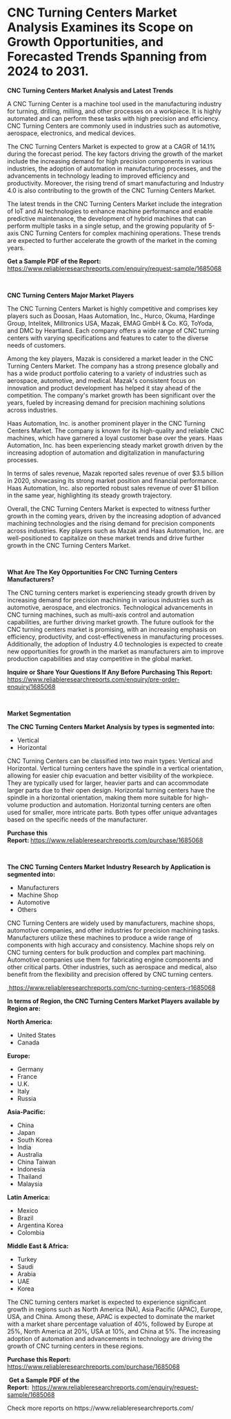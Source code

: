 <p><h1>CNC Turning Centers Market Analysis Examines its Scope on Growth Opportunities, and Forecasted Trends Spanning from 2024 to 2031.</h1></p><p><strong>CNC Turning Centers Market Analysis and Latest Trends</strong></p>
<p><p>A CNC Turning Center is a machine tool used in the manufacturing industry for turning, drilling, milling, and other processes on a workpiece. It is highly automated and can perform these tasks with high precision and efficiency. CNC Turning Centers are commonly used in industries such as automotive, aerospace, electronics, and medical devices.</p><p>The CNC Turning Centers Market is expected to grow at a CAGR of 14.1% during the forecast period. The key factors driving the growth of the market include the increasing demand for high precision components in various industries, the adoption of automation in manufacturing processes, and the advancements in technology leading to improved efficiency and productivity. Moreover, the rising trend of smart manufacturing and Industry 4.0 is also contributing to the growth of the CNC Turning Centers Market.</p><p>The latest trends in the CNC Turning Centers Market include the integration of IoT and AI technologies to enhance machine performance and enable predictive maintenance, the development of hybrid machines that can perform multiple tasks in a single setup, and the growing popularity of 5-axis CNC Turning Centers for complex machining operations. These trends are expected to further accelerate the growth of the market in the coming years.</p></p>
<p><strong>Get a Sample PDF of the Report:&nbsp;</strong> <a href="https://www.reliableresearchreports.com/enquiry/request-sample/1685068">https://www.reliableresearchreports.com/enquiry/request-sample/1685068</a></p>
<p>&nbsp;</p>
<p><strong>CNC Turning Centers Major Market Players</strong></p>
<p><p>The CNC Turning Centers Market is highly competitive and comprises key players such as Doosan, Haas Automation, Inc., Hurco, Okuma, Hardinge Group, Intelitek, Milltronics USA, Mazak, EMAG GmbH & Co. KG, ToYoda, and DMC by Heartland. Each company offers a wide range of CNC turning centers with varying specifications and features to cater to the diverse needs of customers.</p><p>Among the key players, Mazak is considered a market leader in the CNC Turning Centers Market. The company has a strong presence globally and has a wide product portfolio catering to a variety of industries such as aerospace, automotive, and medical. Mazak's consistent focus on innovation and product development has helped it stay ahead of the competition. The company's market growth has been significant over the years, fueled by increasing demand for precision machining solutions across industries.</p><p>Haas Automation, Inc. is another prominent player in the CNC Turning Centers Market. The company is known for its high-quality and reliable CNC machines, which have garnered a loyal customer base over the years. Haas Automation, Inc. has been experiencing steady market growth driven by the increasing adoption of automation and digitalization in manufacturing processes.</p><p>In terms of sales revenue, Mazak reported sales revenue of over $3.5 billion in 2020, showcasing its strong market position and financial performance. Haas Automation, Inc. also reported robust sales revenue of over $1 billion in the same year, highlighting its steady growth trajectory.</p><p>Overall, the CNC Turning Centers Market is expected to witness further growth in the coming years, driven by the increasing adoption of advanced machining technologies and the rising demand for precision components across industries. Key players such as Mazak and Haas Automation, Inc. are well-positioned to capitalize on these market trends and drive further growth in the CNC Turning Centers Market.</p></p>
<p>&nbsp;</p>
<p><strong>What Are The Key Opportunities For CNC Turning Centers Manufacturers?</strong></p>
<p><p>The CNC turning centers market is experiencing steady growth driven by increasing demand for precision machining in various industries such as automotive, aerospace, and electronics. Technological advancements in CNC turning machines, such as multi-axis control and automation capabilities, are further driving market growth. The future outlook for the CNC turning centers market is promising, with an increasing emphasis on efficiency, productivity, and cost-effectiveness in manufacturing processes. Additionally, the adoption of Industry 4.0 technologies is expected to create new opportunities for growth in the market as manufacturers aim to improve production capabilities and stay competitive in the global market.</p></p>
<p><strong>Inquire or Share Your Questions If Any Before Purchasing This Report:</strong> <a href="https://www.reliableresearchreports.com/enquiry/pre-order-enquiry/1685068">https://www.reliableresearchreports.com/enquiry/pre-order-enquiry/1685068</a></p>
<p>&nbsp;</p>
<p><strong>Market Segmentation</strong></p>
<p><strong>The CNC Turning Centers Market Analysis by types is segmented into:</strong></p>
<p><ul><li>Vertical</li><li>Horizontal</li></ul></p>
<p><p>CNC Turning Centers can be classified into two main types: Vertical and Horizontal. Vertical turning centers have the spindle in a vertical orientation, allowing for easier chip evacuation and better visibility of the workpiece. They are typically used for larger, heavier parts and can accommodate larger parts due to their open design. Horizontal turning centers have the spindle in a horizontal orientation, making them more suitable for high-volume production and automation. Horizontal turning centers are often used for smaller, more intricate parts. Both types offer unique advantages based on the specific needs of the manufacturer.</p></p>
<p><strong>Purchase this Report:&nbsp;</strong><a href="https://www.reliableresearchreports.com/purchase/1685068">https://www.reliableresearchreports.com/purchase/1685068</a></p>
<p>&nbsp;</p>
<p><strong>The CNC Turning Centers Market Industry Research by Application is segmented into:</strong></p>
<p><ul><li>Manufacturers</li><li>Machine Shop</li><li>Automotive</li><li>Others</li></ul></p>
<p><p>CNC Turning Centers are widely used by manufacturers, machine shops, automotive companies, and other industries for precision machining tasks. Manufacturers utilize these machines to produce a wide range of components with high accuracy and consistency. Machine shops rely on CNC turning centers for bulk production and complex part machining. Automotive companies use them for fabricating engine components and other critical parts. Other industries, such as aerospace and medical, also benefit from the flexibility and precision offered by CNC turning centers.</p></p>
<p><a href="https://www.reliableresearchreports.com/cnc-turning-centers-r1685068">&nbsp;https://www.reliableresearchreports.com/cnc-turning-centers-r1685068</a></p>
<p><strong>In terms of Region, the CNC Turning Centers Market Players available by Region are:</strong></p>
<p>
    <p> <strong> North America: </strong>
        <ul>
            <li>United States</li>
            <li>Canada</li>
        </ul>
        </p> 
    <p> <strong> Europe: </strong>
        <ul>
            <li>Germany</li>
            <li>France</li>
            <li>U.K.</li>
            <li>Italy</li>
            <li>Russia</li>
        </ul>
        </p> 
    <p> <strong> Asia-Pacific: </strong>
        <ul>
            <li>China</li>
            <li>Japan</li>
            <li>South Korea</li>
            <li>India</li>
            <li>Australia</li>
            <li>China Taiwan</li>
            <li>Indonesia</li>
            <li>Thailand</li>
            <li>Malaysia</li>
        </ul>
        </p> 
    <p> <strong> Latin America: </strong>
        <ul>
            <li>Mexico</li>
            <li>Brazil</li>
            <li>Argentina Korea</li>
            <li>Colombia</li>
        </ul>
        </p> 
    <p> <strong> Middle East & Africa: </strong>
        <ul>
            <li>Turkey</li>
            <li>Saudi</li>
            <li>Arabia</li>
            <li>UAE</li>
            <li>Korea</li>
        </ul>
    </p>
    </p>
<p><p>The CNC turning centers market is expected to experience significant growth in regions such as North America (NA), Asia Pacific (APAC), Europe, USA, and China. Among these, APAC is expected to dominate the market with a market share percentage valuation of 40%, followed by Europe at 25%, North America at 20%, USA at 10%, and China at 5%. The increasing adoption of automation and advancements in technology are driving the growth of CNC turning centers in these regions.</p></p>
<p><strong>Purchase this Report: </strong><a href="https://www.reliableresearchreports.com/purchase/1685068">https://www.reliableresearchreports.com/purchase/1685068</a></p>
<p>&nbsp;<strong>Get a Sample PDF of the Report:&nbsp;&nbsp;</strong><a href="https://www.reliableresearchreports.com/enquiry/request-sample/1685068">https://www.reliableresearchreports.com/enquiry/request-sample/1685068</a></p>
<p><strong></strong></p>
<p>Check more reports on https://www.reliableresearchreports.com/</p>